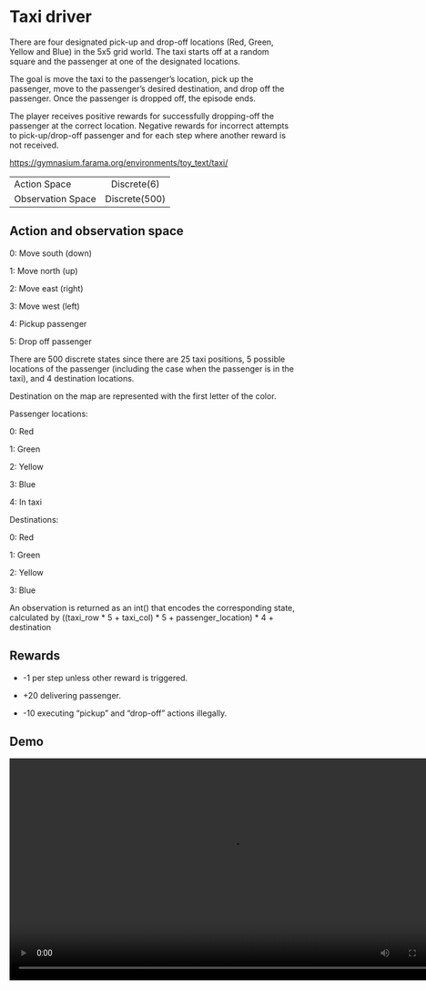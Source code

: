 # Taxi driver
There are four designated pick-up and drop-off locations (Red, Green, Yellow and Blue) in the 5x5 grid world. The taxi starts off at a random square and the passenger at one of the designated locations.

The goal is move the taxi to the passenger’s location, pick up the passenger, move to the passenger’s desired destination, and drop off the passenger. Once the passenger is dropped off, the episode ends.

The player receives positive rewards for successfully dropping-off the passenger at the correct location. Negative rewards for incorrect attempts to pick-up/drop-off passenger and for each step where another reward is not received.

https://gymnasium.farama.org/environments/toy_text/taxi/

|  |    |
|:-----|:--------:|
| Action Space   | Discrete(6) |
| Observation Space   |  Discrete(500)  |

## Action and observation space
0: Move south (down)

1: Move north (up)

2: Move east (right)

3: Move west (left)

4: Pickup passenger

5: Drop off passenger

There are 500 discrete states since there are 25 taxi positions, 5 possible locations of the passenger (including the case when the passenger is in the taxi), and 4 destination locations.

Destination on the map are represented with the first letter of the color.

Passenger locations:

0: Red

1: Green

2: Yellow

3: Blue

4: In taxi

Destinations:

0: Red

1: Green

2: Yellow

3: Blue

An observation is returned as an int() that encodes the corresponding state, calculated by ((taxi_row * 5 + taxi_col) * 5 + passenger_location) * 4 + destination

## Rewards
- -1 per step unless other reward is triggered.

- +20 delivering passenger.

- -10 executing “pickup” and “drop-off” actions illegally.

## Demo
<video src='../taxi-video.mp4' width=780/>